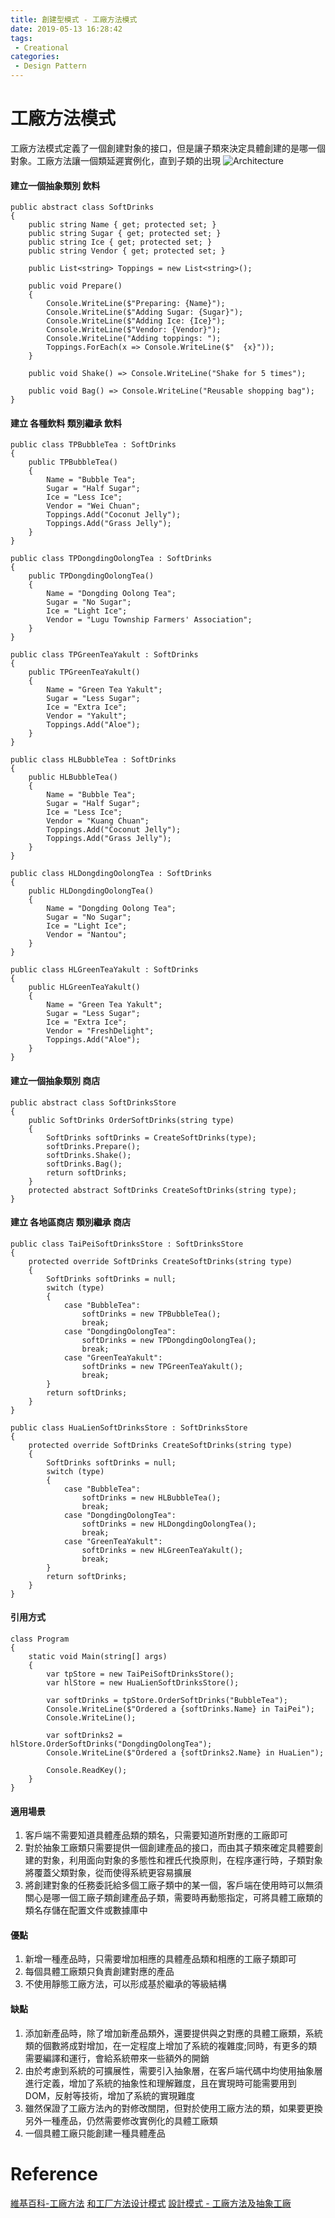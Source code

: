 ```yaml
---
title: 創建型模式 - 工廠方法模式
date: 2019-05-13 16:28:42
tags:
 - Creational
categories: 
 - Design Pattern
---
```


# 工廠方法模式
工廠方法模式定義了一個創建對象的接口，但是讓子類來決定具體創建的是哪一個對象。工廠方法讓一個類延遲實例化，直到子類的出現
![Architecture](1.png)

#### 建立一個抽象類別 飲料
    public abstract class SoftDrinks
    {
        public string Name { get; protected set; }
        public string Sugar { get; protected set; }
        public string Ice { get; protected set; }
        public string Vendor { get; protected set; }

        public List<string> Toppings = new List<string>();

        public void Prepare()
        {
            Console.WriteLine($"Preparing: {Name}");
            Console.WriteLine($"Adding Sugar: {Sugar}");
            Console.WriteLine($"Adding Ice: {Ice}");
            Console.WriteLine($"Vendor: {Vendor}");
            Console.WriteLine("Adding toppings: ");
            Toppings.ForEach(x => Console.WriteLine($"  {x}"));
        }

        public void Shake() => Console.WriteLine("Shake for 5 times");

        public void Bag() => Console.WriteLine("Reusable shopping bag");
    }

#### 建立 各種飲料 類別繼承 飲料
    public class TPBubbleTea : SoftDrinks
    {
        public TPBubbleTea()
        {
            Name = "Bubble Tea";
            Sugar = "Half Sugar";
            Ice = "Less Ice";
            Vendor = "Wei Chuan";
            Toppings.Add("Coconut Jelly");
            Toppings.Add("Grass Jelly");
        }
    }

    public class TPDongdingOolongTea : SoftDrinks
    {
        public TPDongdingOolongTea()
        {
            Name = "Dongding Oolong Tea";
            Sugar = "No Sugar";
            Ice = "Light Ice";
            Vendor = "Lugu Township Farmers' Association";
        }
    }

    public class TPGreenTeaYakult : SoftDrinks
    {
        public TPGreenTeaYakult()
        {
            Name = "Green Tea Yakult";
            Sugar = "Less Sugar";
            Ice = "Extra Ice";
            Vendor = "Yakult";
            Toppings.Add("Aloe");
        }
    }

    public class HLBubbleTea : SoftDrinks
    {
        public HLBubbleTea()
        {
            Name = "Bubble Tea";
            Sugar = "Half Sugar";
            Ice = "Less Ice";
            Vendor = "Kuang Chuan";
            Toppings.Add("Coconut Jelly");
            Toppings.Add("Grass Jelly");
        }
    }

    public class HLDongdingOolongTea : SoftDrinks
    {
        public HLDongdingOolongTea()
        {
            Name = "Dongding Oolong Tea";
            Sugar = "No Sugar";
            Ice = "Light Ice";
            Vendor = "Nantou";
        }
    }

    public class HLGreenTeaYakult : SoftDrinks
    {
        public HLGreenTeaYakult()
        {
            Name = "Green Tea Yakult";
            Sugar = "Less Sugar";
            Ice = "Extra Ice";
            Vendor = "FreshDelight";
            Toppings.Add("Aloe");
        }
    }

#### 建立一個抽象類別 商店
    public abstract class SoftDrinksStore
    {
        public SoftDrinks OrderSoftDrinks(string type)
        {
            SoftDrinks softDrinks = CreateSoftDrinks(type);
            softDrinks.Prepare();
            softDrinks.Shake();
            softDrinks.Bag();
            return softDrinks;
        }
        protected abstract SoftDrinks CreateSoftDrinks(string type);
    }

#### 建立 各地區商店 類別繼承 商店
    public class TaiPeiSoftDrinksStore : SoftDrinksStore
    {
        protected override SoftDrinks CreateSoftDrinks(string type)
        {
            SoftDrinks softDrinks = null;
            switch (type)
            {
                case "BubbleTea":
                    softDrinks = new TPBubbleTea();
                    break;
                case "DongdingOolongTea":
                    softDrinks = new TPDongdingOolongTea();
                    break;
                case "GreenTeaYakult":
                    softDrinks = new TPGreenTeaYakult();
                    break;
            }
            return softDrinks;
        }
    }

    public class HuaLienSoftDrinksStore : SoftDrinksStore
    {
        protected override SoftDrinks CreateSoftDrinks(string type)
        {
            SoftDrinks softDrinks = null;
            switch (type)
            {
                case "BubbleTea":
                    softDrinks = new HLBubbleTea();
                    break;
                case "DongdingOolongTea":
                    softDrinks = new HLDongdingOolongTea();
                    break;
                case "GreenTeaYakult":
                    softDrinks = new HLGreenTeaYakult();
                    break;
            }
            return softDrinks;
        }
    }

#### 引用方式
    class Program
    {
        static void Main(string[] args)
        {
            var tpStore = new TaiPeiSoftDrinksStore();
            var hlStore = new HuaLienSoftDrinksStore();

            var softDrinks = tpStore.OrderSoftDrinks("BubbleTea");
            Console.WriteLine($"Ordered a {softDrinks.Name} in TaiPei");
            Console.WriteLine();

            var softDrinks2 = hlStore.OrderSoftDrinks("DongdingOolongTea");
            Console.WriteLine($"Ordered a {softDrinks2.Name} in HuaLien");

            Console.ReadKey();
        }
    }

#### 適用場景
1. 客戶端不需要知道具體產品類的類名，只需要知道所對應的工廠即可
2. 對於抽象工廠類只需要提供一個創建產品的接口，而由其子類來確定具體要創建的對象，利用面向對象的多態性和裡氏代換原則，在程序運行時，子類對象將覆蓋父類對象，從而使得系統更容易擴展
3. 將創建對象的任務委託給多個工廠子類中的某一個，客戶端在使用時可以無須關心是哪一個工廠子類創建產品子類，需要時再動態指定，可將具體工廠類的類名存儲在配置文件或數據庫中

#### 優點
1. 新增一種產品時，只需要增加相應的具體產品類和相應的工廠子類即可
2. 每個具體工廠類只負責創建對應的產品
3. 不使用靜態工廠方法，可以形成基於繼承的等級結構

#### 缺點
1. 添加新產品時，除了增加新產品類外，還要提供與之對應的具體工廠類，系統類的個數將成對增加，在一定程度上增加了系統的複雜度;同時，有更多的類需要編譯和運行，會給系統帶來一些額外的開銷
2. 由於考慮到系統的可擴展性，需要引入抽象層，在客戶端代碼中均使用抽象層進行定義，增加了系統的抽象性和理解難度，且在實現時可能需要用到DOM，反射等技術，增加了系統的實現難度
3. 雖然保證了工廠方法內的對修改關閉，但對於使用工廠方法的類，如果要更換另外一種產品，仍然需要修改實例化的具體工廠類
4. 一個具體工廠只能創建一種具體產品

# Reference
[維基百科-工廠方法](https://zh.wikipedia.org/wiki/%E5%B7%A5%E5%8E%82%E6%96%B9%E6%B3%95)
[和工厂方法设计模式](https://www.cnblogs.com/cgzl/p/8760250.html)
[設計模式 - 工廠方法及抽象工廠](https://blog.techbridge.cc/2017/05/22/factory-method-and-abstract-factory/)